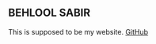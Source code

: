 ## BEHLOOL SABIR
This is supposed to be my website. 
[GitHub](https://github.com/behloolsabir/)

<!-- https://github.com/appden/appden.github.com -->
<!-- https://github.com/henrik/jekyll -->
<!-- https://github.com/henrik/henrik.nyh.se/ -->
<!-- https://github.com/svmiller/steve-ngvb-jekyll-template -->
<!-- https://github.com/jbnerd/jbnerd.github.io -->

<!-- 
You can use the [editor on GitHub](https://github.com/behloolsabir/behloolsabir.github.io/edit/master/README.md) to maintain and preview the content for your website in Markdown files.

Whenever you commit to this repository, GitHub Pages will run [Jekyll](https://jekyllrb.com/) to rebuild the pages in your site, from the content in your Markdown files.

### Markdown

Markdown is a lightweight and easy-to-use syntax for styling your writing. It includes conventions for

```markdown
Syntax highlighted code block

# Header 1
## Header 2
### Header 3

- Bulleted
- List

1. Numbered
2. List

**Bold** and _Italic_ and `Code` text

[Link](url) and ![Image](src)
```

For more details see [GitHub Flavored Markdown](https://guides.github.com/features/mastering-markdown/).

### Jekyll Themes

Your Pages site will use the layout and styles from the Jekyll theme you have selected in your [repository settings](https://github.com/behloolsabir/behloolsabir.github.io/settings). The name of this theme is saved in the Jekyll `_config.yml` configuration file.

### Support or Contact

Having trouble with Pages? Check out our [documentation](https://help.github.com/categories/github-pages-basics/) or [contact support](https://github.com/contact) and we’ll help you sort it out. -->
